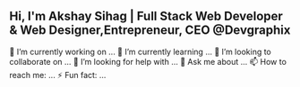 ## Hi, I'm Akshay Sihag | Full Stack Web Developer & Web Designer,Entrepreneur, CEO @Devgraphix

<!--
**akshay-sihag/akshay-sihag** is a ✨ _special_ ✨ repository because its `README.md` (this file) appears on your GitHub profile. 
-->
🔭 I’m currently working on ...
🌱 I’m currently learning ...
👯 I’m looking to collaborate on ...
🤔 I’m looking for help with ...
💬 Ask me about ...
📫 How to reach me: ...
⚡ Fun fact: ...

